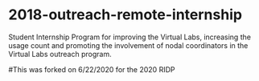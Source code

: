 # 2018-outreach-remote-internship
Student Internship Program for improving the Virtual Labs, increasing the usage count and promoting the involvement of nodal coordinators in the Virtual Labs outreach program.

#This was forked on 6/22/2020 for the 2020 RIDP
